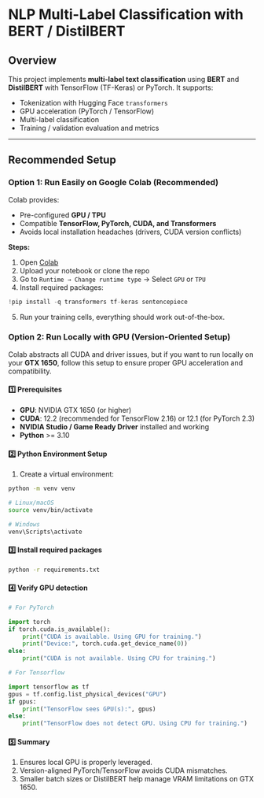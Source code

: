 # NLP Multi-Label Classification with BERT / DistilBERT

## Overview
This project implements **multi-label text classification** using **BERT** and **DistilBERT** with TensorFlow (TF-Keras) or PyTorch. It supports:

- Tokenization with Hugging Face `transformers`
- GPU acceleration (PyTorch / TensorFlow)
- Multi-label classification
- Training / validation evaluation and metrics

---

## Recommended Setup

### Option 1: Run Easily on Google Colab (Recommended)
Colab provides:

- Pre-configured **GPU / TPU**
- Compatible **TensorFlow, PyTorch, CUDA, and Transformers**
- Avoids local installation headaches (drivers, CUDA version conflicts)

**Steps:**

1. Open [Colab](https://colab.research.google.com/)
2. Upload your notebook or clone the repo
3. Go to `Runtime → Change runtime type` → Select `GPU` or `TPU`
4. Install required packages:
```python
!pip install -q transformers tf-keras sentencepiece
```
5. Run your training cells, everything should work out-of-the-box.

### Option 2: Run Locally with GPU (Version-Oriented Setup)

Colab abstracts all CUDA and driver issues, but if you want to run locally on your **GTX 1650**, follow this setup to ensure proper GPU acceleration and compatibility.

#### 1️⃣ Prerequisites
- **GPU**: NVIDIA GTX 1650 (or higher)
- **CUDA**: 12.2 (recommended for TensorFlow 2.16) or 12.1 (for PyTorch 2.3)
- **NVIDIA Studio / Game Ready Driver** installed and working
- **Python** >= 3.10

#### 2️⃣ Python Environment Setup
1. Create a virtual environment:
```bash
python -m venv venv

# Linux/macOS
source venv/bin/activate

# Windows
venv\Scripts\activate
```

#### 3️⃣ Install required packages
```bash
python -r requirements.txt
```
#### 4️⃣ Verify GPU detection
```python
# For PyTorch

import torch
if torch.cuda.is_available():
    print("CUDA is available. Using GPU for training.")
    print("Device:", torch.cuda.get_device_name(0))
else:
    print("CUDA is not available. Using CPU for training.")
```
```python
# For Tensorflow

import tensorflow as tf
gpus = tf.config.list_physical_devices("GPU")
if gpus:
    print("TensorFlow sees GPU(s):", gpus)
else:
    print("TensorFlow does not detect GPU. Using CPU for training.")
```
#### 5️⃣ Summary

<ol>
  <li>Ensures local GPU is properly leveraged.</li>
  <li>Version-aligned PyTorch/TensorFlow avoids CUDA mismatches.</li>
  <li>Smaller batch sizes or DistilBERT help manage VRAM limitations on GTX 1650.</li>
</ol>

